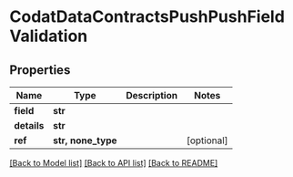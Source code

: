 # CodatDataContractsPushPushFieldValidation


## Properties
Name | Type | Description | Notes
------------ | ------------- | ------------- | -------------
**field** | **str** |  | 
**details** | **str** |  | 
**ref** | **str, none_type** |  | [optional] 

[[Back to Model list]](../README.md#documentation-for-models) [[Back to API list]](../README.md#documentation-for-api-endpoints) [[Back to README]](../README.md)


